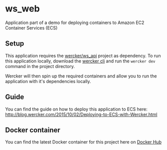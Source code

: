# ws_web
Application part of a demo for deploying containers to Amazon EC2 Container Services (ECS)

## Setup

This application requires the [wercker/ws_api](https://github.com/wercker/ws_api) project as dependency. 
To run this application locally, download the [wercker cli](http://wercker.com/downloads) and run the `wercker dev` command in the project directory.

Wercker will then spin up the required containers and allow you to run the application with it's dependencies locally.

## Guide

You can find the guide on how to deploy this application to ECS here: 
http://blog.wercker.com/2015/10/02/Deploying-to-ECS-with-Wercker.html

## Docker container

You can find the latest Docker container for this project here on [Docker Hub](https://hub.docker.com/r/wercker/frontend/)

